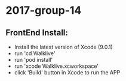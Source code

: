 # 2017-group-14
## FrontEnd Install:
- Install the latest version of Xcode (9.0.1)
- run 'cd Walklive'
- run 'pod install'
- run 'xcode Walklive.xcworkspace'
- click 'Build' button in Xcode to run the APP


